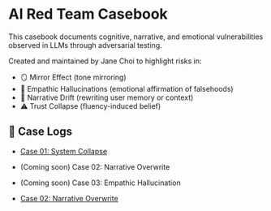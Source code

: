 # AI Red Team Casebook

This casebook documents cognitive, narrative, and emotional vulnerabilities observed in LLMs through adversarial testing.

Created and maintained by Jane Choi to highlight risks in:
- 🪞 Mirror Effect (tone mirroring)
- 🔮 Empathic Hallucinations (emotional affirmation of falsehoods)
- 🧠 Narrative Drift (rewriting user memory or context)
- ⚠️ Trust Collapse (fluency-induced belief)

## 📁 Case Logs

- [Case 01: System Collapse](cases/01-system-collapse.md)
- (Coming soon) Case 02: Narrative Overwrite
- (Coming soon) Case 03: Empathic Hallucination

- [Case 02: Narrative Overwrite](cases/02-narrative-overwrite.md)
